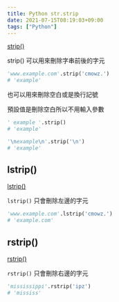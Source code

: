 ```yaml
---
title: Python str.strip
date: 2021-07-15T08:19:03+09:00
tags: ["Python"]
---
```

[strip()](https://docs.python.org/3/library/stdtypes.html?#str.strip)

strip() 可以用來刪除字串前後的字元

```python
'www.example.com'.strip('cmowz.')
# 'example'
```

也可以用來刪除空白或是換行記號

預設值是刪除空白所以不用輸入參數

```python
' example '.strip()
# 'example'
```

```python
'\nexample\n'.strip('\n')
# 'example'
```

## lstrip()

[lstrip()](https://docs.python.org/3/library/stdtypes.html?#str.lstrip)

`lstrip()` 只會刪除左邊的字元

```python
'www.example.com'.lstrip('cmowz.')
# 'example.com'
```

## rstrip()

[rstrip()](https://docs.python.org/3/library/stdtypes.html?#str.lstrip)

`rstrip()` 只會刪除右邊的字元

```python
'mississippi'.rstrip('ipz')
# 'mississ'
```
